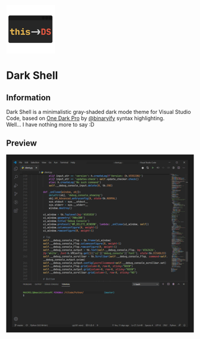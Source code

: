 <img src="ds-icon.png" width=130>

# Dark Shell
## Information
Dark Shell is a minimalistic gray-shaded dark mode theme for Visual Studio Code, based on [One Dark Pro](https://github.com/Binaryify/OneDark-Pro) by [@binaryify](https://github.com/Binaryify) syntax highlighting.  
Well... I have nothing more to say :D
## Preview
![preview-image](/img/preview.jpg)